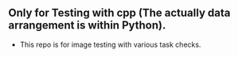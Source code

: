 ## Only for Testing with cpp (The actually data arrangement is within Python).

- This repo is for image testing with various task checks.
